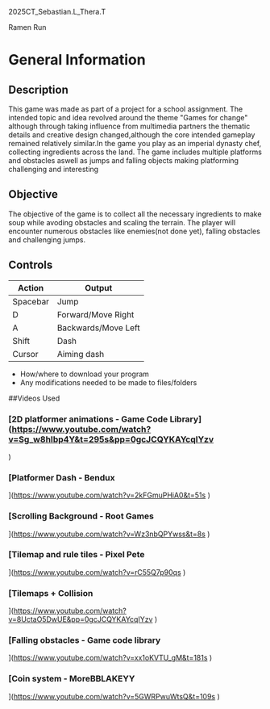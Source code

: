 2025CT_Sebastian.L_Thera.T

Ramen Run

# General Information

## Description
This game was made as part of a project for a school assignment. The intended topic and idea revolved around the theme "Games for change" although through taking influence from multimedia partners the thematic details and creative design changed,although the core intended gameplay remained relatively similar.In the game you play as an imperial dynasty chef, collecting ingredients across the land. The game includes multiple platforms and obstacles aswell as jumps and falling objects making platforming challenging and interesting

## Objective
The objective of the game is to collect all the necessary ingredients to make soup while avoding obstacles and scaling the terrain. The player will encounter numerous obstacles like enemies(not done yet), falling obstacles and challenging jumps.

## Controls

| Action  | Output |
| ------------- | ------------- |
| Spacebar | Jump  |
| D  | Forward/Move Right |
| A | Backwards/Move Left |
| Shift | Dash  |
| Cursor | Aiming dash |
* How/where to download your program
* Any modifications needed to be made to files/folders

##Videos Used

### [2D platformer animations - Game Code Library](https://www.youtube.com/watch?v=Sg_w8hIbp4Y&t=295s&pp=0gcJCQYKAYcqIYzv
)
### [Platformer Dash - Bendux
](https://www.youtube.com/watch?v=2kFGmuPHiA0&t=51s
)
### [Scrolling Background - Root Games
](https://www.youtube.com/watch?v=Wz3nbQPYwss&t=8s
)
### [Tilemap and rule tiles - Pixel Pete
](https://www.youtube.com/watch?v=rC55Q7p90qs
)
### [Tilemaps + Collision
](https://www.youtube.com/watch?v=8UctaO5DwUE&pp=0gcJCQYKAYcqIYzv
)
### [Falling obstacles - Game code library
](https://www.youtube.com/watch?v=xx1oKVTU_gM&t=181s
)
### [Coin system - MoreBBLAKEYY
](https://www.youtube.com/watch?v=5GWRPwuWtsQ&t=109s
)
